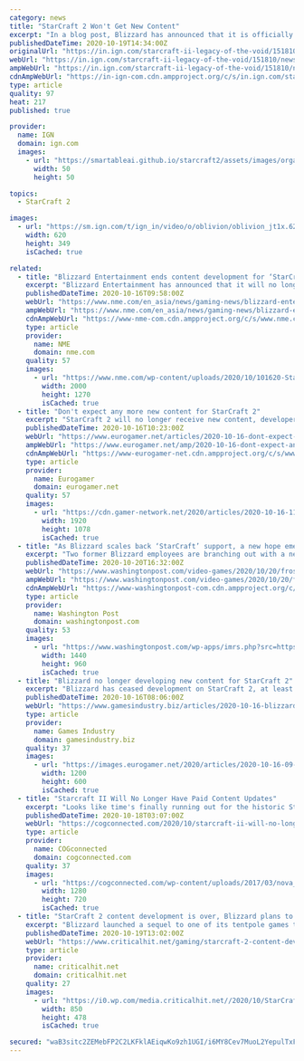 ```yaml
---
category: news
title: "StarCraft 2 Won't Get New Content"
excerpt: "In a blog post, Blizzard has announced that it is officially ending development of new content for StarCraft 2. According to the post, new content that is traditionally sold for the game like co ..."
publishedDateTime: 2020-10-19T14:34:00Z
originalUrl: "https://in.ign.com/starcraft-ii-legacy-of-the-void/151810/news/starcraft-2-wont-get-new-content"
webUrl: "https://in.ign.com/starcraft-ii-legacy-of-the-void/151810/news/starcraft-2-wont-get-new-content"
ampWebUrl: "https://in.ign.com/starcraft-ii-legacy-of-the-void/151810/news/starcraft-2-wont-get-new-content?amp=1"
cdnAmpWebUrl: "https://in-ign-com.cdn.ampproject.org/c/s/in.ign.com/starcraft-ii-legacy-of-the-void/151810/news/starcraft-2-wont-get-new-content?amp=1"
type: article
quality: 97
heat: 217
published: true

provider:
  name: IGN
  domain: ign.com
  images:
    - url: "https://smartableai.github.io/starcraft2/assets/images/organizations/ign.com-50x50.jpg"
      width: 50
      height: 50

topics:
  - StarCraft 2

images:
  - url: "https://sm.ign.com/t/ign_in/video/o/oblivion/oblivion_jt1x.620.jpg"
    width: 620
    height: 349
    isCached: true

related:
  - title: "Blizzard Entertainment ends content development for ‘StarCraft II’"
    excerpt: "Blizzard Entertainment has announced that it will no longer be producing new content for ‘Starcraft II’, but will still support the game."
    publishedDateTime: 2020-10-16T09:58:00Z
    webUrl: "https://www.nme.com/en_asia/news/gaming-news/blizzard-entertainment-ends-content-development-for-starcraft-ii-2787127?amp"
    ampWebUrl: "https://www.nme.com/en_asia/news/gaming-news/blizzard-entertainment-ends-content-development-for-starcraft-ii-2787127?amp"
    cdnAmpWebUrl: "https://www-nme-com.cdn.ampproject.org/c/s/www.nme.com/en_asia/news/gaming-news/blizzard-entertainment-ends-content-development-for-starcraft-ii-2787127?amp"
    type: article
    provider:
      name: NME
      domain: nme.com
    quality: 57
    images:
      - url: "https://www.nme.com/wp-content/uploads/2020/10/101620-Starcraft-II-Blizzard-Entertainment.jpg"
        width: 2000
        height: 1270
        isCached: true
  - title: "Don't expect any more new content for StarCraft 2"
    excerpt: "StarCraft 2 will no longer receive new content, developer Blizzard has announced, just over 10 years since the game's original launch. But the iconic real-time strategy game will continue to receive ongoing balance fixes and season rolls,"
    publishedDateTime: 2020-10-16T10:23:00Z
    webUrl: "https://www.eurogamer.net/articles/2020-10-16-dont-expect-any-more-new-content-for-starcraft-2"
    ampWebUrl: "https://www.eurogamer.net/amp/2020-10-16-dont-expect-any-more-new-content-for-starcraft-2"
    cdnAmpWebUrl: "https://www-eurogamer-net.cdn.ampproject.org/c/s/www.eurogamer.net/amp/2020-10-16-dont-expect-any-more-new-content-for-starcraft-2"
    type: article
    provider:
      name: Eurogamer
      domain: eurogamer.net
    quality: 57
    images:
      - url: "https://cdn.gamer-network.net/2020/articles/2020-10-16-11-04/-1602842658520.jpg/EG11/thumbnail/1920x1078/format/jpg/quality/80"
        width: 1920
        height: 1078
        isCached: true
  - title: "As Blizzard scales back ‘StarCraft’ support, a new hope emerges for RTS players"
    excerpt: "Two former Blizzard employees are branching out with a new studio that aims to make the RTS genre more accessible."
    publishedDateTime: 2020-10-20T16:32:00Z
    webUrl: "https://www.washingtonpost.com/video-games/2020/10/20/frost-giant-rts-warcraft-starcraft/"
    ampWebUrl: "https://www.washingtonpost.com/video-games/2020/10/20/frost-giant-rts-warcraft-starcraft/?outputType=amp"
    cdnAmpWebUrl: "https://www-washingtonpost-com.cdn.ampproject.org/c/s/www.washingtonpost.com/video-games/2020/10/20/frost-giant-rts-warcraft-starcraft/?outputType=amp"
    type: article
    provider:
      name: Washington Post
      domain: washingtonpost.com
    quality: 53
    images:
      - url: "https://www.washingtonpost.com/wp-apps/imrs.php?src=https://arc-anglerfish-washpost-prod-washpost.s3.amazonaws.com/public/KID3MI7CAZEE5PPTNVAWAQFHU4.jpg&w=1440"
        width: 1440
        height: 960
        isCached: true
  - title: "Blizzard no longer developing new content for StarCraft 2"
    excerpt: "Blizzard has ceased development on StarCraft 2, at least in terms of new content. An update to the game's official website clarified what the team would and wouldn't update going forward, with executive producer Rob Bridenbecker noting that the original StarCraft was receiving new patches more than 10 years after launch."
    publishedDateTime: 2020-10-16T08:06:00Z
    webUrl: "https://www.gamesindustry.biz/articles/2020-10-16-blizzard-no-longer-developing-new-content-for-starcraft-2"
    type: article
    provider:
      name: Games Industry
      domain: gamesindustry.biz
    quality: 37
    images:
      - url: "https://images.eurogamer.net/2020/articles/2020-10-16-09-02/starcraft.jpg"
        width: 1200
        height: 600
        isCached: true
  - title: "Starcraft II Will No Longer Have Paid Content Updates"
    excerpt: "Looks like time's finally running out for the historic Starcraft franchise. Recently Blizzard has made the announcement that they are no longer going to be providing any paid content updates for the game,"
    publishedDateTime: 2020-10-18T03:07:00Z
    webUrl: "https://cogconnected.com/2020/10/starcraft-ii-will-no-longer-paid-content-updates/"
    type: article
    provider:
      name: COGconnected
      domain: cogconnected.com
    quality: 37
    images:
      - url: "https://cogconnected.com/wp-content/uploads/2017/03/nova_starcraft-1280x720-min.jpg"
        width: 1280
        height: 720
        isCached: true
  - title: "StarCraft 2 content development is over, Blizzard plans to focus on the franchise’s future"
    excerpt: "Blizzard launched a sequel to one of its tentpole games that helped establish the developer in gaming’s latest golden age. StarCraft II was a bold approach at the time, dividing its story campaign into parts that had staggered release dates."
    publishedDateTime: 2020-10-19T13:02:00Z
    webUrl: "https://www.criticalhit.net/gaming/starcraft-2-content-development-is-over-blizzard-plans-to-focus-on-the-franchises-future/"
    type: article
    provider:
      name: criticalhit.net
      domain: criticalhit.net
    quality: 27
    images:
      - url: "https://i0.wp.com/media.criticalhit.net//2020/10/StarCraftKerrigan.jpg"
        width: 850
        height: 478
        isCached: true

secured: "waB3sitc2ZEMebFP2C2LKFklAEiqwKo9zh1UGI/i6MY8Cev7MuoL2YepulTxFSI/PE/l1hFRl7IYgeJl0rlSV/vhyyozLIGgQKJaGI2KGtJN7+ODrlLF5MoRZHAJibi3+Dgq3ZINxUutKq1a+8vsaov5VnDf0bPl5vp/NxnfuztpwYnjEgfeAGkkubfnuk1NVf+KCDeuc3mmugykxsBy7Kr6VfSadfkXKw7SYIbkbana1tT0/YKlgfqM54E5IRX0DjGxRzSlWmDI6bbBk+VFrdTHCHmMmoy1TOo9Z6HmdYPyydHTYbF/CSivxTynyOH/rXhV/lO4aBMpg/XnKza+gE7pP1lTQLU42mfm1LfRpU4=;5xiV9SFsz437T+0QR7AKDA=="
---
```


